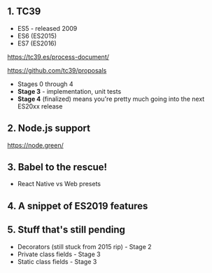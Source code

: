 ## 1. TC39

- ES5 - released 2009
- ES6 (ES2015)
- ES7 (ES2016)

https://tc39.es/process-document/

https://github.com/tc39/proposals

- Stages 0 through 4
- **Stage 3** - implementation, unit tests
- **Stage 4** (finalized) means you're pretty much going into the next ES20xx release

## 2. Node.js support

https://node.green/

## 3. Babel to the rescue!

- React Native vs Web presets

## 4. A snippet of ES2019 features

## 5. Stuff that's still pending

- Decorators (still stuck from 2015 rip) - Stage 2
- Private class fields - Stage 3
- Static class fields - Stage 3
